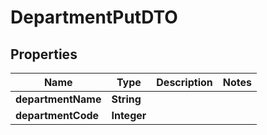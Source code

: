 

# DepartmentPutDTO


## Properties

| Name | Type | Description | Notes |
|------------ | ------------- | ------------- | -------------|
|**departmentName** | **String** |  |  |
|**departmentCode** | **Integer** |  |  |




